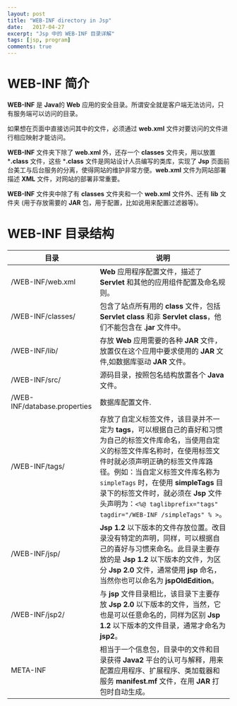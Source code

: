 ```yaml
---
layout: post
title: "WEB-INF directory in Jsp"
date:   2017-04-27
excerpt: "Jsp 中的 WEB-INF 目录详解"
tags: [jsp, program]
comments: true
---
```


# WEB-INF 简介

**WEB-INF** 是 **Java**的 **Web** 应用的安全目录。所谓安全就是客户端无法访问，只有服务端可以访问的目录。

如果想在页面中直接访问其中的文件，必须通过 **web.xml** 文件对要访问的文件进行相应映射才能访问。

**WEB-INF** 文件夹下除了 **web.xml** 外，还存一个 **classes** 文件夹，用以放置 ***.class** 文件，这些 ***.class** 文件是网站设计人员编写的类库，实现了 **Jsp** 页面前台美工与后台服务的分离，使得网站的维护非常方便。**web.xml** 文件为网站部署描述 **XML**  文件，对网站的部署非常重要。

**WEB-INF** 文件夹中除了有 **classes** 文件夹和一个 **web.xml** 文件外、还有 **lib** 文件夹 (用于存放需要的 **JAR** 包，用于配置，比如说用来配置过滤器等)。

# WEB-INF 目录结构

| 目录                           | 说明                                       |
| ---------------------------- | ---------------------------------------- |
| /WEB-INF/web.xml             | **Web** 应用程序配置文件，描述了 **Servlet** 和其他的应用组件配置及命名规则。 |
| /WEB-INF/classes/            | 包含了站点所有用的 **class** 文件，包括 **Servlet class** 和非 **Servlet class**，他们不能包含在 **.jar** 文件中。 |
| /WEB-INF/lib/                | 存放 **Web** 应用需要的各种 **JAR** 文件，放置仅在这个应用中要求使用的 **JAR** 文件,如数据库驱动 **JAR** 文件。 |
| /WEB-INF/src/                | 源码目录，按照包名结构放置各个 **Java** 文件。             |
| /WEB-INF/database.properties | 数据库配置文件.                                 |
| /WEB-INF/tags/               | 存放了自定义标签文件，该目录并不一定为 **tags**，可以根据自己的喜好和习惯为自己的标签文件库命名，当使用自定义的标签文件库名称时，在使用标签文件时就必须声明正确的标签文件库路径。例如：当自定义标签文件库名称为 `simpleTags` 时，在使用 **simpleTags** 目录下的标签文件时，就必须在 **Jsp** 文件头声明为：`<%@ taglibprefix="tags" tagdir="/WEB-INF /simpleTags" % >`。 |
| /WEB-INF/jsp/                | **Jsp 1.2** 以下版本的文件存放位置。改目录没有特定的声明，同样，可以根据自己的喜好与习惯来命名。此目录主要存放的是 **Jsp 1.2** 以下版本的文件，为区分 **Jsp 2.0** 文件，通常使用 **jsp** 命名，当然你也可以命名为 **jspOldEdition**。 |
| /WEB-INF/jsp2/               | 与 **jsp** 文件目录相比，该目录下主要存放 **Jsp 2.0** 以下版本的文件，当然，它也是可以任意命名的，同样为区别 **Jsp 1.2** 以下版本的文件目录，通常才命名为 **jsp2**。 |
| META-INF                     | 相当于一个信息包，目录中的文件和目录获得 **Java2** 平台的认可与解释，用来配置应用程序、扩展程序、类加载器和服务 **manifest.mf** 文件，在用 **JAR** 打包时自动生成。 |

